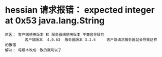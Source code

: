 # hessian 请求报错： expected integer at 0x53 java.lang.String  
    原因： 客户端使用版本 和 服务器端使用版本 不兼容导致的
             客户端版本  4.0.63  服务器版本 3.1.6     客户端请求服务器就会导致这样的报错
    解决： 将版本改成一致的就可以了
    